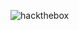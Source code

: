 ![hackthebox](https://img.shields.io/badge/-HackTheBox-%239FEF00?style=for-the-badge&logo=hackthebox&logoColor=white)


